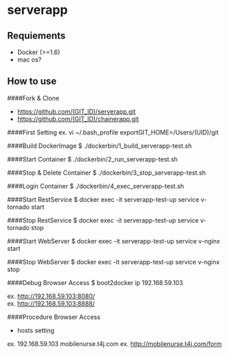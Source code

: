 serverapp
=====================
## Requiements

- Docker (>=1.6)
- mac os?

## How to use

####Fork & Clone
- https://github.com/(GIT_ID)/serverapp.git
- https://github.com/(GIT_ID)/chainerapp.git

####First Setting
ex.
vi ~/.bash_profile
exportGIT_HOME=/Users/(UID)/git

####Build DockerImage
  $ ./dockerbin/1_build_serverapp-test.sh

####Start Container
  $ ./dockerbin/2_run_serverapp-test.sh

####Stop & Delete Container
  $ ./dockerbin/3_stop_serverapp-test.sh

####Login Container
  $ ./dockerbin/4_exec_serverapp-test.sh

####Start RestService
  $ docker exec -it serverapp-test-up service v-tornado start  

####Stop RestService
  $ docker exec -it serverapp-test-up service v-tornado stop  

####Start WebServer
  $ docker exec -it serverapp-test-up service v-nginx start

####Stop WebServer
  $ docker exec -it serverapp-test-up service v-nginx stop

####Debug Browser Access
  $ boot2docker ip
  192.168.59.103

ex. http://192.168.59.103:8080/  
ex. http://192.168.59.103:8888/

####Procedure Browser Access
- hosts setting

 ex. 192.168.59.103		mobilenurse.t4j.com
 ex. http://mobilenurse.t4j.com/form
